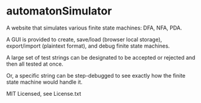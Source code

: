 # automatonSimulator
A website that simulates various finite state machines: DFA, NFA, PDA.

A GUI is provided to create, save/load (browser local storage), export/import (plaintext format), and debug finite state machines.

A large set of test strings can be designated to be accepted or rejected and then all tested at once.

Or, a specific string can be step-debugged to see exactly how the finite state machine would handle it.

MIT Licensed, see License.txt

